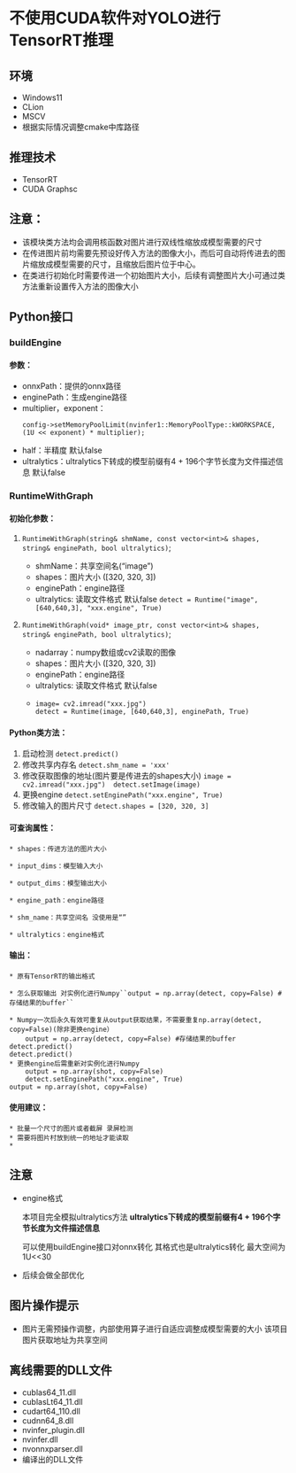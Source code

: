 # 不使用CUDA软件对YOLO进行TensorRT推理

## 环境

* Windows11
* CLion
* MSCV
* 根据实际情况调整cmake中库路径

## 推理技术

* TensorRT
* CUDA Graphsc

## 注意：

* 该模块类方法均会调用核函数对图片进行双线性缩放成模型需要的尺寸
* 在传进图片前均需要先预设好传入方法的图像大小，而后可自动将传进去的图片缩放成模型需要的尺寸，且缩放后图片位于中心。
* 在类进行初始化时需要传进一个初始图片大小，后续有调整图片大小可通过类方法重新设置传入方法的图像大小

## Python接口

### buildEngine

#### 参数：

* onnxPath：提供的onnx路径
* enginePath：生成engine路径
* multiplier，exponent：
  ```
  config->setMemoryPoolLimit(nvinfer1::MemoryPoolType::kWORKSPACE, (1U << exponent) * multiplier);
  ```
* half：半精度 默认false
* ultralytics：ultralytics下转成的模型前缀有4 + 196个字节长度为文件描述信息 默认false

### RuntimeWithGraph

#### 初始化参数：

1. ``RuntimeWithGraph(string& shmName, const vector<int>& shapes, string& enginePath, bool ultralytics)``;

   * shmName：共享空间名(“image”)
   * shapes：图片大小 ([320, 320, 3])
   * enginePath：engine路径
   * ultralytics: 读取文件格式 默认false
     ``detect = Runtime("image", [640,640,3], "xxx.engine", True)``
2. ``RuntimeWithGraph(void* image_ptr, const vector<int>& shapes, string& enginePath, bool ultralytics)``;

   * nadarray：numpy数组或cv2读取的图像
   * shapes：图片大小 ([320, 320, 3])
   * enginePath：engine路径
   * ultralytics: 读取文件格式 默认false
   * ```
     image= cv2.imread("xxx.jpg") 
     detect = Runtime(image, [640,640,3], enginePath, True)
     ```

#### Python类方法：

1. 启动检测
   ``detect.predict()``
2. 修改共享内存名
   ``detect.shm_name = 'xxx'``
3. 修改获取图像的地址(图片要是传进去的shapes大小)
   ``image = cv2.imread("xxx.jpg")  detect.setImage(image)``
4. 更换engine
   ``detect.setEnginePath("xxx.engine", True)``
5. 修改输入的图片尺寸
   ``detect.shapes = [320, 320, 3]``

#### 可查询属性：

    * shapes：传进方法的图片大小

    * input_dims：模型输入大小

    * output_dims：模型输出大小

    * engine_path：engine路径

    * shm_name：共享空间名 没使用是“”

    * ultralytics：engine格式

#### 输出：

    * 原有TensorRT的输出格式

    * 怎么获取输出 对实例化进行Numpy``output = np.array(detect, copy=False) #存储结果的buffer``

    * Numpy一次后永久有效可重复从output获取结果，不需要重复np.array(detect, copy=False)(除非更换engine）
        output = np.array(detect, copy=False) #存储结果的buffer
    detect.predict()
    detect.predict()
    * 更换engine后需重新对实例化进行Numpy
        output = np.array(shot, copy=False)
        detect.setEnginePath("xxx.engine", True)
    output = np.array(shot, copy=False)

#### 使用建议：

    * 批量一个尺寸的图片或者截屏 录屏检测
    * 需要将图片村放到统一的地址才能读取
    *

## 注意

* engine格式

  本项目完全模拟ultralytics方法 **ultralytics下转成的模型前缀有4 + 196个字节长度为文件描述信息**

  可以使用buildEngine接口对onnx转化 其格式也是ultralytics转化
  最大空间为1U<<30
* 后续会做全部优化

## 图片操作提示

* 图片无需预操作调整，内部使用算子进行自适应调整成模型需要的大小 该项目图片获取地址为共享空间

## 离线需要的DLL文件

* cublas64_11.dll
* cublasLt64_11.dll
* cudart64_110.dll
* cudnn64_8.dll
* nvinfer_plugin.dll
* nvinfer.dll
* nvonnxparser.dll
* 编译出的DLL文件
